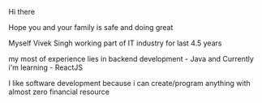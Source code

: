Hi there

Hope you and your family is safe and doing great

Myself Vivek Singh working part of IT industry for last 4.5 years

my most of experience lies in backend development - Java
and Currently i'm learning - ReactJS

I like software development because i can create/program anything
with almost zero financial resource

